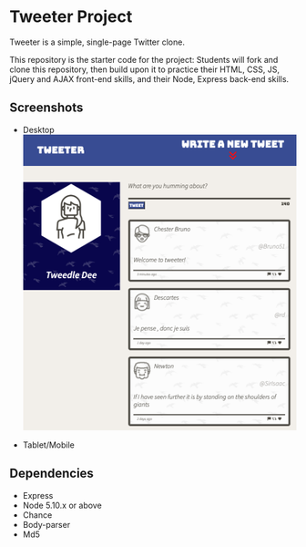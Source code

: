 # Tweeter Project

Tweeter is a simple, single-page Twitter clone.

This repository is the starter code for the project: Students will fork and clone this repository, then build upon it to practice their HTML, CSS, JS, jQuery and AJAX front-end skills, and their Node, Express back-end skills.

## Screenshots
- Desktop 
![screenshot of desktop](https://github.com/Arie139/tweeter/blob/master/docs/tweeter-desktop.png)

- Tablet/Mobile 

## Dependencies

- Express
- Node 5.10.x or above
- Chance
- Body-parser
- Md5
